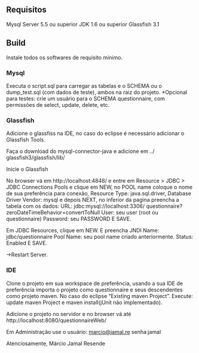 
## Requisitos

Mysql Server 5.5 ou superior
JDK 1.6 ou superior
Glassfish 3.1

## Build

Instale todos os softwares de requisito mínimo.
### Mysql
Executa o script.sql para carregar as tabelas e o SCHEMA ou o dump_test.sql (com dados de teste), ambos na raiz do projeto.
*Opcional para testes: crie um usuário para o SCHEMA questionnaire, com permissões de select, update, delete, etc.

### Glassfish
Adicione o glassfiss na IDE, no caso do eclipse é necessário adicionar o Glassfish Tools.

Faça o download do mysql-connector-java e adicione em ../ glassfish3/glassfish/lib/

Inicie o Glassfish

No browser vá em http://localhost:4848/ e entre em Resource > JDBC > JDBC Connections Pools e clique em NEW, no POOL name coloque o nome de sua preferência para conexão, Resource Type: java.sql.driver, Database Driver Vendor: mysql e depois NEXT, no inferior da pagina preencha a tabela com os dados:
URL: jdbc:mysql://localhost:3306/ questionnaire?zeroDateTimeBehavior=convertToNull
User: seu user (root ou questionnaire)
Password: seu PASSWORD
E SAVE.

Em JDBC Resources, clique em NEW. E preencha
JNDI Name: jdbc/questionnaire
Pool Name: seu pool name criado anteriormente.
Status: Enabled
E SAVE.

->Restart Server.
	
### IDE
Clone o projeto em sua workspace de preferência, usando a sua IDE de preferência importa o projeto como questionnaire e seus descendentes como projeto maven. No caso do eclipse “Existing maven Project”.
Execute: update maven Project e maven install(jUnit não implementado).

Adicione o projeto no servidor e no browser vá até http://localhost:8080/questionnaireWeb/

Em Administração use o usuário: marcio@jamal.re senha:jamal


Atenciosamente,
Márcio Jamal Resende


